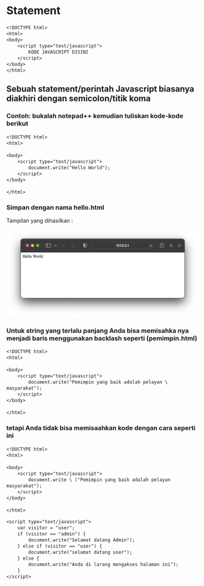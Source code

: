 # Statement

```
<!DOCTYPE html>
<html>
<body>
    <script type="text/javascript">
        KODE JAVASCRIPT DISINI
    </script>
</body>
</html>
```

## Sebuah statement/perintah Javascript biasanya diakhiri dengan semicolon/titik koma

### Contoh: bukalah notepad++ kemudian tuliskan kode-kode berikut

```
<!DOCTYPE html>
<html>

<body>
    <script type="text/javascript">
        document.write("Hello World");
    </script>
</body>

</html>
```

### Simpan dengan nama hello.html

Tampilan yang dihasilkan :

![button](https://github.com/itsolution405/JavaScript/blob/main/Statement/Statement.png)

### Untuk string yang terlalu panjang Anda bisa memisahka nya menjadi baris menggunakan backlash seperti (pemimpin.html)

```
<!DOCTYPE html>
<html>

<body>
    <script type="text/javascript">
        document.write("Pemimpin yang baik adalah pelayan \ masyarakat");
    </script>
</body>

</html>
```

### tetapi Anda tidak bisa memisaahkan kode dengan cara seperti ini

```
<!DOCTYPE html>
<html>

<body>
    <script type="text/javascript">
        document.write \ ("Pemimpin yang baik adalah pelayan masyarakat");
    </script>
</body>

</html>
```

```
<script type="text/javascript">
    var visitor = "user";
    if (visitor == "admin") {
        document.write("Selamat datang Admin");
    } else if (visitor == "user") {
        document.write("selamat datang user");
    } else {
        document.write("Anda di larang mengakses halaman ini");
    }
</script>
```
